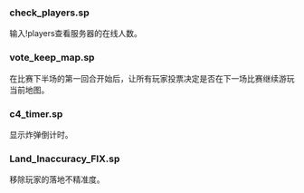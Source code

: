 ### check_players.sp

输入!players查看服务器的在线人数。

### vote_keep_map.sp

在比赛下半场的第一回合开始后，让所有玩家投票决定是否在下一场比赛继续游玩当前地图。

### c4_timer.sp

显示炸弹倒计时。

### Land_Inaccuracy_FIX.sp

移除玩家的落地不精准度。
